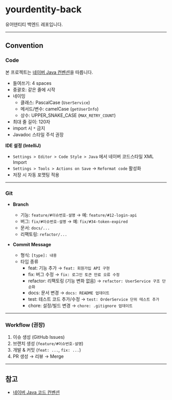 # yourdentity-back
유어덴티티 백엔드 레포입니다.

---
## Convention

### Code
본 프로젝트는 [네이버 Java 컨벤션](https://naver.github.io/hackday-conventions-java/)을 따릅니다.

- 들여쓰기: 4 spaces
- 중괄호: 같은 줄에 시작
- 네이밍
    - 클래스: PascalCase (`UserService`)
    - 메서드/변수: camelCase (`getUserInfo`)
    - 상수: UPPER_SNAKE_CASE (`MAX_RETRY_COUNT`)
- 최대 줄 길이: 120자
- import 시 `*` 금지
- Javadoc 스타일 주석 권장

**IDE 설정 (IntelliJ)**
- `Settings > Editor > Code Style > Java` 에서 네이버 코드스타일 XML Import
- `Settings > Tools > Actions on Save` → `Reformat code` 활성화
- 저장 시 자동 포맷팅 적용

---

### Git
- **Branch**
    - 기능: `feature/#이슈번호-설명` → 예: `feature/#12-login-api`
    - 버그: `fix/#이슈번호-설명` → 예: `fix/#34-token-expired`
    - 문서: `docs/...`
    - 리팩토링: `refactor/...`

- **Commit Message**
    - 형식: `[type]: 내용`
    - 타입 종류
        - feat: 기능 추가 → `feat: 회원가입 API 구현`
        - fix: 버그 수정 → `fix: 로그인 토큰 만료 오류 수정`
        - refactor: 리팩토링 (기능 변화 없음) → `refactor: UserService 구조 단순화`
        - docs: 문서 변경 → `docs: README 업데이트`
        - test: 테스트 코드 추가/수정 → `test: OrderService 단위 테스트 추가`
        - chore: 설정/빌드 변경 → `chore: .gitignore 업데이트`

---

### Workflow (권장)
1. 이슈 생성 (GitHub Issues)
2. 브랜치 생성 (`feature/#이슈번호-설명`)
3. 개발 & 커밋 (`feat: ...`, `fix: ...`)
4. PR 생성 → 리뷰 → Merge

---

## 참고
- [네이버 Java 코드 컨벤션](https://naver.github.io/hackday-conventions-java/)  
